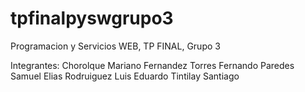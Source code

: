 # tpfinalpyswgrupo3
Programacion y Servicios WEB, TP FINAL, Grupo 3

Integrantes:
Chorolque Mariano
Fernandez Torres Fernando
Paredes Samuel Elias
Rodruiguez Luis Eduardo
Tintilay Santiago
